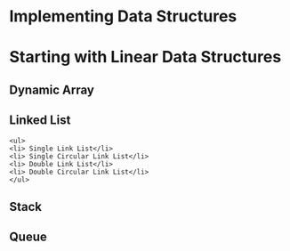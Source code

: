 # Implementing Data Structures
# Starting with Linear Data Structures

## Dynamic Array 
## Linked List
    <ul>
    <li> Single Link List</li>
    <li> Single Circular Link List</li>
    <li> Double Link List</li>
    <li> Double Circular Link List</li>
    </ul>
## Stack
## Queue
